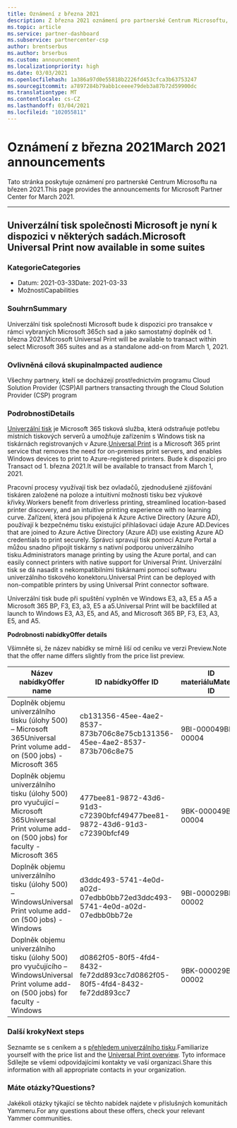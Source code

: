 ```yaml
---
title: Oznámení z března 2021
description: Z března 2021 oznámení pro partnerské Centrum Microsoftu, včetně nových možností, propagačních akcí, nabídek, trhů nebo změn stávajících nabídek.
ms.topic: article
ms.service: partner-dashboard
ms.subservice: partnercenter-csp
author: brentserbus
ms.author: brserbus
ms.custom: announcement
ms.localizationpriority: high
ms.date: 03/03/2021
ms.openlocfilehash: 1a386a97d0e55818b2226fd453cfca3b63753247
ms.sourcegitcommit: a7897284b79abb1ceeee79deb3a87b72d59900dc
ms.translationtype: MT
ms.contentlocale: cs-CZ
ms.lasthandoff: 03/04/2021
ms.locfileid: "102055811"
---
```

# <a name="march-2021-announcements"></a><span data-ttu-id="87364-103">Oznámení z března 2021</span><span class="sxs-lookup"><span data-stu-id="87364-103">March 2021 announcements</span></span>

<span data-ttu-id="87364-104">Tato stránka poskytuje oznámení pro partnerské Centrum Microsoftu na březen 2021.</span><span class="sxs-lookup"><span data-stu-id="87364-104">This page provides the announcements for Microsoft Partner Center for March 2021.</span></span>

________________
## <a name="microsoft-universal-print-now-available-in-some-suites"></a><a name="1"></a> <span data-ttu-id="87364-105">Univerzální tisk společnosti Microsoft je nyní k dispozici v některých sadách.</span><span class="sxs-lookup"><span data-stu-id="87364-105">Microsoft Universal Print now available in some suites</span></span>

### <a name="categories"></a><span data-ttu-id="87364-106">Kategorie</span><span class="sxs-lookup"><span data-stu-id="87364-106">Categories</span></span>

- <span data-ttu-id="87364-107">Datum: 2021-03-33</span><span class="sxs-lookup"><span data-stu-id="87364-107">Date: 2021-03-33</span></span>
- <span data-ttu-id="87364-108">Možnosti</span><span class="sxs-lookup"><span data-stu-id="87364-108">Capabilities</span></span>

### <a name="summary"></a><span data-ttu-id="87364-109">Souhrn</span><span class="sxs-lookup"><span data-stu-id="87364-109">Summary</span></span>

<span data-ttu-id="87364-110">Univerzální tisk společnosti Microsoft bude k dispozici pro transakce v rámci vybraných Microsoft 365ch sad a jako samostatný doplněk od 1. března 2021.</span><span class="sxs-lookup"><span data-stu-id="87364-110">Microsoft Universal Print will be available to transact within select Microsoft 365 suites and as a standalone add-on from March 1, 2021.</span></span>

### <a name="impacted-audience"></a><span data-ttu-id="87364-111">Ovlivněná cílová skupina</span><span class="sxs-lookup"><span data-stu-id="87364-111">Impacted audience</span></span>

<span data-ttu-id="87364-112">Všechny partnery, kteří se docházejí prostřednictvím programu Cloud Solution Provider (CSP)</span><span class="sxs-lookup"><span data-stu-id="87364-112">All partners transacting through the Cloud Solution Provider (CSP) program</span></span>

### <a name="details"></a><span data-ttu-id="87364-113">Podrobnosti</span><span class="sxs-lookup"><span data-stu-id="87364-113">Details</span></span>

<span data-ttu-id="87364-114">[Univerzální tisk](https://aka.ms/universalprint) je Microsoft 365 tisková služba, která odstraňuje potřebu místních tiskových serverů a umožňuje zařízením s Windows tisk na tiskárnách registrovaných v Azure.</span><span class="sxs-lookup"><span data-stu-id="87364-114">[Universal Print](https://aka.ms/universalprint) is a Microsoft 365 print service that removes the need for on-premises print servers, and enables Windows devices to print to Azure-registered printers.</span></span> <span data-ttu-id="87364-115">Bude k dispozici pro Transact od 1. března 2021.</span><span class="sxs-lookup"><span data-stu-id="87364-115">It will be available to transact from March 1, 2021.</span></span>

<span data-ttu-id="87364-116">Pracovní procesy využívají tisk bez ovladačů, zjednodušené zjišťování tiskáren založené na poloze a intuitivní možnosti tisku bez výukové křivky.</span><span class="sxs-lookup"><span data-stu-id="87364-116">Workers benefit from driverless printing, streamlined location-based printer discovery, and an intuitive printing experience with no learning curve.</span></span> <span data-ttu-id="87364-117">Zařízení, která jsou připojená k Azure Active Directory (Azure AD), používají k bezpečnému tisku existující přihlašovací údaje Azure AD.</span><span class="sxs-lookup"><span data-stu-id="87364-117">Devices that are joined to Azure Active Directory (Azure AD) use existing Azure AD credentials to print securely.</span></span> <span data-ttu-id="87364-118">Správci spravují tisk pomocí Azure Portal a můžou snadno připojit tiskárny s nativní podporou univerzálního tisku.</span><span class="sxs-lookup"><span data-stu-id="87364-118">Administrators manage printing by using the Azure portal, and can easily connect printers with native support for Universal Print.</span></span> <span data-ttu-id="87364-119">Univerzální tisk se dá nasadit s nekompatibilními tiskárnami pomocí softwaru univerzálního tiskového konektoru.</span><span class="sxs-lookup"><span data-stu-id="87364-119">Universal Print can be deployed with non-compatible printers by using Universal Print connector software.</span></span>

<span data-ttu-id="87364-120">Univerzální tisk bude při spuštění vyplněn ve Windows E3, a3, E5 a A5 a Microsoft 365 BP, F3, E3, a3, E5 a a5.</span><span class="sxs-lookup"><span data-stu-id="87364-120">Universal Print will be backfilled at launch to Windows E3, A3, E5, and A5, and Microsoft 365 BP, F3, E3, A3, E5, and A5.</span></span>  

<span data-ttu-id="87364-121">**Podrobnosti nabídky**</span><span class="sxs-lookup"><span data-stu-id="87364-121">**Offer details**</span></span>

<span data-ttu-id="87364-122">Všimněte si, že název nabídky se mírně liší od ceníku ve verzi Preview.</span><span class="sxs-lookup"><span data-stu-id="87364-122">Note that the offer name differs slightly from the price list preview.</span></span>

| <span data-ttu-id="87364-123">Název nabídky</span><span class="sxs-lookup"><span data-stu-id="87364-123">Offer name</span></span> | <span data-ttu-id="87364-124">ID nabídky</span><span class="sxs-lookup"><span data-stu-id="87364-124">Offer ID</span></span> | <span data-ttu-id="87364-125">ID materiálu</span><span class="sxs-lookup"><span data-stu-id="87364-125">Material ID</span></span> |
| ------ |----------- |----------- |  
| <span data-ttu-id="87364-126">Doplněk objemu univerzálního tisku (úlohy 500) – Microsoft 365</span><span class="sxs-lookup"><span data-stu-id="87364-126">Universal Print volume add-on (500 jobs) - Microsoft 365</span></span>  | <span data-ttu-id="87364-127">cb131356-45ee-4ae2-8537-873b706c8e75</span><span class="sxs-lookup"><span data-stu-id="87364-127">cb131356-45ee-4ae2-8537-873b706c8e75</span></span>     | <span data-ttu-id="87364-128">9BI-00004</span><span class="sxs-lookup"><span data-stu-id="87364-128">9BI-00004</span></span>   |
| <span data-ttu-id="87364-129">Doplněk objemu univerzálního tisku (úlohy 500) pro vyučující – Microsoft 365</span><span class="sxs-lookup"><span data-stu-id="87364-129">Universal Print volume add-on (500 jobs) for faculty - Microsoft 365</span></span>   | <span data-ttu-id="87364-130">477bee81-9872-43d6-91d3-c72390bfcf49</span><span class="sxs-lookup"><span data-stu-id="87364-130">477bee81-9872-43d6-91d3-c72390bfcf49</span></span>   | <span data-ttu-id="87364-131">9BK-00004</span><span class="sxs-lookup"><span data-stu-id="87364-131">9BK-00004</span></span>   |
| <span data-ttu-id="87364-132">Doplněk objemu univerzálního tisku (úlohy 500) – Windows</span><span class="sxs-lookup"><span data-stu-id="87364-132">Universal Print volume add-on (500 jobs) - Windows</span></span>    | <span data-ttu-id="87364-133">d3ddc493-5741-4e0d-a02d-07edbb0bb72e</span><span class="sxs-lookup"><span data-stu-id="87364-133">d3ddc493-5741-4e0d-a02d-07edbb0bb72e</span></span>   | <span data-ttu-id="87364-134">9BI-00002</span><span class="sxs-lookup"><span data-stu-id="87364-134">9BI-00002</span></span>   |
| <span data-ttu-id="87364-135">Doplněk objemu univerzálního tisku (úlohy 500) pro vyučujícího – Windows</span><span class="sxs-lookup"><span data-stu-id="87364-135">Universal Print volume add-on (500 jobs) for faculty - Windows</span></span>   |  <span data-ttu-id="87364-136">d0862f05-80f5-4fd4-8432-fe72dd893cc7</span><span class="sxs-lookup"><span data-stu-id="87364-136">d0862f05-80f5-4fd4-8432-fe72dd893cc7</span></span>  | <span data-ttu-id="87364-137">9BK-00002</span><span class="sxs-lookup"><span data-stu-id="87364-137">9BK-00002</span></span>   |

### <a name="next-steps"></a><span data-ttu-id="87364-138">Další kroky</span><span class="sxs-lookup"><span data-stu-id="87364-138">Next steps</span></span>

<span data-ttu-id="87364-139">Seznamte se s ceníkem a s [přehledem univerzálního tisku](/universal-print/fundamentals/universal-print-whatis).</span><span class="sxs-lookup"><span data-stu-id="87364-139">Familiarize yourself with the price list and the [Universal Print overview](/universal-print/fundamentals/universal-print-whatis).</span></span> <span data-ttu-id="87364-140">Tyto informace Sdílejte se všemi odpovídajícími kontakty ve vaší organizaci.</span><span class="sxs-lookup"><span data-stu-id="87364-140">Share this information with all appropriate contacts in your organization.</span></span>

### <a name="questions"></a><span data-ttu-id="87364-141">Máte otázky?</span><span class="sxs-lookup"><span data-stu-id="87364-141">Questions?</span></span>

<span data-ttu-id="87364-142">Jakékoli otázky týkající se těchto nabídek najdete v příslušných komunitách Yammeru.</span><span class="sxs-lookup"><span data-stu-id="87364-142">For any questions about these offers, check your relevant Yammer communities.</span></span>
